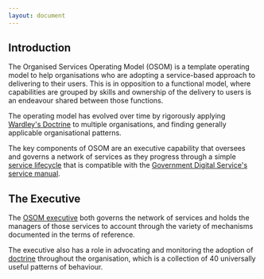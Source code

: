 ```yaml
---
layout: document
---
```


## Introduction

The Organised Services Operating Model (OSOM) is a template operating
model to help organisations who are adopting a service-based approach
to delivering to their users. This is in opposition to a functional
model, where capabilities are grouped by skills and ownership of the
delivery to users is an endeavour shared between those functions.

The operating model has evolved over time by rigorously applying [Wardley's
Doctrine](/doctrine) to multiple organisations, and finding generally
applicable organisational patterns.

The key components of OSOM are an executive capability that oversees
and governs a network of services as they progress through a simple
[service lifecycle](/lifecycle) that is compatible with the [Government
Digital Service's](https://www.gov.uk/government/organisations/government-digital-service) [service manual](https://www.gov.uk/service-manual).

## The Executive

The [OSOM executive](/executive) both governs the network of services
and holds the managers of those services to account through the
variety of mechanisms documented in the terms of reference.

The executive also has a role in advocating and monitoring the
adoption of [doctrine](/doctrine) throughout the organisation, which is a
collection of 40 universally useful patterns of behaviour.
